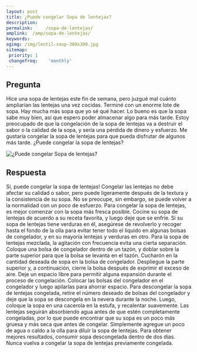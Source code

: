 ```yaml
---
layout: post
title: ¿Puede congelar Sopa de lentejas?  
description: 
permalink:     /sopa-de-lentejas/
amplink:  /amp/sopa-de-lentejas/
keywords: 
ogimg: /img/lentil-soup-300x300.jpg
sitemap:
 priority: 1
 changefreq:    'monthly'
---
```




## Pregunta

Hice una sopa de lentejas este fin de semana, pero juzgué mal cuánto ampliarían las lentejas una vez cocidas. Terminé con un enorme lote de sopa. Hay mucha más sopa que yo sé qué hacer. Lo bueno es que la sopa sabe muy bien, así que espero poder almacenar algo para más tarde. Estoy preocupado de que la congelación de la sopa de lentejas va a destruir el sabor o la calidad de la sopa, y sería una pérdida de dinero y esfuerzo. Me gustaría congelar la sopa de lentejas para que pueda disfrutar de algunos más tarde. ¿Puede congelar la sopa de lentejas?


![¿Puede congelar Sopa de lentejas?](https://sepuedecongelar.com/img/lentil-soup-300x300.jpg "¿Puede congelar Sopa de lentejas?" )


## Respuesta

Sí, puede congelar la sopa de lentejas! Congelar las lentejas no debe afectar su calidad o sabor, pero puede ligeramente después de la textura y la consistencia de su sopa. No se preocupe, sin embargo, se puede volver a la normalidad con un poco de esfuerzo.
Para congelar la sopa de lentejas, es mejor comenzar con la sopa más fresca posible. Cocine su sopa de lentejas de acuerdo a su receta favorita, y luego deje que se enfríe. Si su sopa de lentejas tiene verduras en él, asegúrese de revolverlo y recoger hasta el fondo de la olla para evitar tener todo el líquido en algunas bolsas de congelador, y en su mayoría lentejas y verduras en otro. Para la sopa de lentejas mezclada, la agitación con frecuencia evita una cierta separación.
Coloque una bolsa de congelador dentro de un tazón, y doblar sobre la parte superior para que la bolsa se levanta en el tazón. Cucharón en la cantidad deseada de sopa en la bolsa de congelador. Despliegue la parte superior y, a continuación, cierre la bolsa después de exprimir el exceso de aire. Deje un espacio libre para permitir alguna expansión durante el proceso de congelación. Colocar las bolsas del congelador en el congelador y luego apilarlas para ahorrar espacio.
Para descongelar la sopa de lentejas congelada, retire el número deseado de bolsas del congelador y deje que la sopa se descongela en la nevera durante la noche. Luego, coloque la sopa en una cacerola en la estufa, y recalentar suavemente. Las lentejas seguirán absorbiendo agua antes de que estén completamente congeladas, por lo que puede encontrar que su sopa es un poco más gruesa y más seca que antes de congelar. Simplemente agregue un poco de agua o caldo a la olla para diluir la sopa de lentejas.
Para obtener mejores resultados, consumir sopa descongelada dentro de dos días. Nunca vuelva a congelar la sopa de lentejas previamente congelada.
